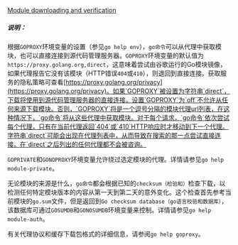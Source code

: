 
[Module downloading and verification](https://golang.google.cn/cmd/go/#hdr-Module_downloading_and_verification)


##### 说明：

根据`GOPROXY`环境变量的设置（参见`go help env`），`go命令`可以从代理中获取模块，也可以直接连接到源代码管理服务器。`GOPROXY`环境变量的默认值为`https://proxy.golang.org,direct`，这意味着尝试由谷歌运行的Go模块镜像，如果代理报告它没有该模块（HTTP错误`404`或`410`），则退回到直接连接。获取服务的隐私策略可查看[https://proxy.golang.org/privacy](https://proxy.golang.org/privacy)。如果`GOPROXY`被设置为字符串`direct`，下载将使用到源代码管理服务器的直接连接。设置`GOPROXY`为`off`不允许从任何来源下载模块。否则，`GOPROXY`将是一个逗号分隔的模块代理url列表，在这种情况下，`go命令`将从这些代理中获取模块。对于每个请求，`go命令`依次尝试每个代理，只有在当前代理返回`404`或`410`HTTP响应时才移动到下一个代理。字符串`direct`可能会出现在代理列表中，从而导致在搜索的那一点尝试直接连接。在`direct`之后列出的任何代理都不会被咨询。

`GOPRIVATE`和`GONOPROXY`环境变量允许绕过选定模块的代理。详情请参见`go help module-private`。

无论模块的来源是什么，`go命令`都会根据已知的`checksum（检验和）`检查下载，以检测任何特定模块版本的内容从第一天到第二天的意外变化。这个检查首先参考当前模块的`go.sum`文件，但是返回到`Go checksum database（go语言校验和数据库）`，该数据库可通过`GOSUMDB`和`GONOSUMDB`环境变量来控制。详情请参见`go help module-auth`。

有关代理协议和缓存下载包格式的详细信息，请参阅`go help goproxy`。
